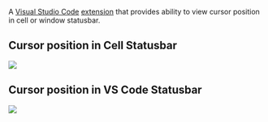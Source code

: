 A [Visual Studio Code](https://code.visualstudio.com/) [extension](https://marketplace.visualstudio.com/items?itemName=donjayamanne.jupyterpowertools) that provides ability to view cursor position in cell or window statusbar.

## Cursor position in Cell Statusbar
<img src=https://raw.githubusercontent.com/notebookPowerTools/vscode-notebook-linenumbers/master/images/cellStatusbarDemo.gif>

## Cursor position in VS Code Statusbar
<img src=https://raw.githubusercontent.com/notebookPowerTools/vscode-notebook-linenumbers/master/images/statusbarDemo.gif>
